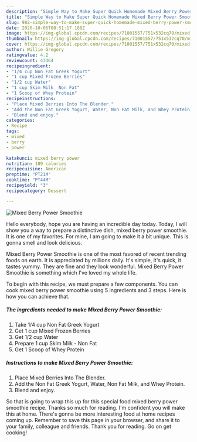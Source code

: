 ```yaml
---
description: "Simple Way to Make Super Quick Homemade Mixed Berry Power Smoothie"
title: "Simple Way to Make Super Quick Homemade Mixed Berry Power Smoothie"
slug: 982-simple-way-to-make-super-quick-homemade-mixed-berry-power-smoothie
date: 2020-10-06T08:51:17.188Z
image: https://img-global.cpcdn.com/recipes/71001557/751x532cq70/mixed-berry-power-smoothie-recipe-main-photo.jpg
thumbnail: https://img-global.cpcdn.com/recipes/71001557/751x532cq70/mixed-berry-power-smoothie-recipe-main-photo.jpg
cover: https://img-global.cpcdn.com/recipes/71001557/751x532cq70/mixed-berry-power-smoothie-recipe-main-photo.jpg
author: Willie Gregory
ratingvalue: 4.2
reviewcount: 43464
recipeingredient:
- "1/4 cup Non Fat Greek Yogurt"
- "1 cup Mixed Frozen Berries"
- "1/2 cup Water"
- "1 cup Skim Milk  Non Fat"
- "1 Scoop of Whey Protein"
recipeinstructions:
- "Place Mixed Berries Into The Blender."
- "Add the Non Fat Greek Yogurt, Water, Non Fat Milk, and Whey Protein."
- "Blend and enjoy."
categories:
- Recipe
tags:
- mixed
- berry
- power

katakunci: mixed berry power 
nutrition: 189 calories
recipecuisine: American
preptime: "PT21M"
cooktime: "PT44M"
recipeyield: "3"
recipecategory: Dessert

---
```



![Mixed Berry Power Smoothie](https://img-global.cpcdn.com/recipes/71001557/751x532cq70/mixed-berry-power-smoothie-recipe-main-photo.jpg)

Hello everybody, hope you are having an incredible day today. Today, I will show you a way to prepare a distinctive dish, mixed berry power smoothie. It is one of my favorites. For mine, I am going to make it a bit unique. This is gonna smell and look delicious.

Mixed Berry Power Smoothie is one of the most favored of recent trending foods on earth. It is appreciated by millions daily. It's simple, it's quick, it tastes yummy. They are fine and they look wonderful. Mixed Berry Power Smoothie is something which I've loved my whole life.




To begin with this recipe, we must prepare a few components. You can cook mixed berry power smoothie using 5 ingredients and 3 steps. Here is how you can achieve that.

<!--inarticleads1-->

##### The ingredients needed to make Mixed Berry Power Smoothie:

1. Take 1/4 cup Non Fat Greek Yogurt
1. Get 1 cup Mixed Frozen Berries
1. Get 1/2 cup Water
1. Prepare 1 cup Skim Milk - Non Fat
1. Get 1 Scoop of Whey Protein




<!--inarticleads2-->

##### Instructions to make Mixed Berry Power Smoothie:

1. Place Mixed Berries Into The Blender.
1. Add the Non Fat Greek Yogurt, Water, Non Fat Milk, and Whey Protein.
1. Blend and enjoy.




So that is going to wrap this up for this special food mixed berry power smoothie recipe. Thanks so much for reading. I'm confident you will make this at home. There's gonna be more interesting food at home recipes coming up. Remember to save this page in your browser, and share it to your family, colleague and friends. Thank you for reading. Go on get cooking!
